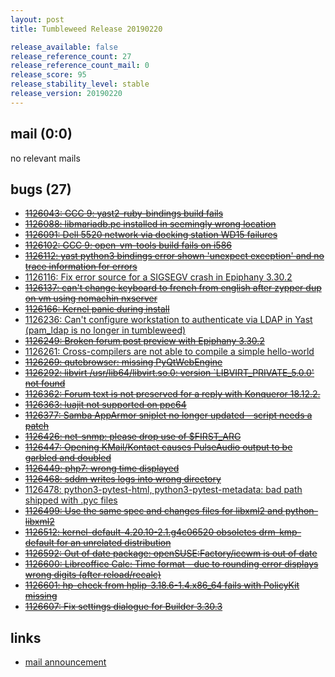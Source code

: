```yaml
---
layout: post
title: Tumbleweed Release 20190220

release_available: false
release_reference_count: 27
release_reference_count_mail: 0
release_score: 95
release_stability_level: stable
release_version: 20190220
---
```


## mail (0:0)

no relevant mails

## bugs (27)

<!--more-->

- ~~[1126043: GCC 9:  yast2-ruby-bindings build fails](https://bugzilla.opensuse.org/show_bug.cgi?id=1126043)~~
- ~~[1126088: libmariadb.pc installed in seemingly wrong location](https://bugzilla.opensuse.org/show_bug.cgi?id=1126088)~~
- ~~[1126091: Dell 5520 network via docking station WD15 failures](https://bugzilla.opensuse.org/show_bug.cgi?id=1126091)~~
- ~~[1126102: GCC 9: open-vm-tools build fails on i586](https://bugzilla.opensuse.org/show_bug.cgi?id=1126102)~~
- ~~[1126112: yast python3 bindings error shown 'unexpect exception' and no trace information for errors](https://bugzilla.opensuse.org/show_bug.cgi?id=1126112)~~
- [1126116: Fix error source for a SIGSEGV crash in Epiphany 3.30.2](https://bugzilla.opensuse.org/show_bug.cgi?id=1126116)
- ~~[1126137: can't change keyboard to french from english after zypper dup on vm using nomachin nxserver](https://bugzilla.opensuse.org/show_bug.cgi?id=1126137)~~
- ~~[1126166: Kernel panic during install](https://bugzilla.opensuse.org/show_bug.cgi?id=1126166)~~
- [1126236: Can't configure workstation to authenticate via LDAP in Yast (pam_ldap is no longer in tumbleweed)](https://bugzilla.opensuse.org/show_bug.cgi?id=1126236)
- ~~[1126249: Broken forum post preview with Epiphany 3.30.2](https://bugzilla.opensuse.org/show_bug.cgi?id=1126249)~~
- [1126261: Cross-compilers are not able to compile a simple hello-world](https://bugzilla.opensuse.org/show_bug.cgi?id=1126261)
- ~~[1126269: qutebrowser: missing PyQtWebEngine](https://bugzilla.opensuse.org/show_bug.cgi?id=1126269)~~
- ~~[1126292: libvirt  /usr/lib64/libvirt.so.0: version `LIBVIRT_PRIVATE_5.0.0' not found](https://bugzilla.opensuse.org/show_bug.cgi?id=1126292)~~
- ~~[1126362: Forum text is not preserved for a reply with Konqueror 18.12.2.](https://bugzilla.opensuse.org/show_bug.cgi?id=1126362)~~
- ~~[1126363: luajit not supported on ppc64](https://bugzilla.opensuse.org/show_bug.cgi?id=1126363)~~
- ~~[1126377: Samba AppArmor sniplet no longer updated - script needs a patch](https://bugzilla.opensuse.org/show_bug.cgi?id=1126377)~~
- ~~[1126426: net-snmp: please drop use of $FIRST_ARG](https://bugzilla.opensuse.org/show_bug.cgi?id=1126426)~~
- ~~[1126447: Opening KMail/Kontact causes PulseAudio output to be garbled and doubled](https://bugzilla.opensuse.org/show_bug.cgi?id=1126447)~~
- ~~[1126449: php7: wrong time displayed](https://bugzilla.opensuse.org/show_bug.cgi?id=1126449)~~
- ~~[1126468: sddm writes logs into wrong directory](https://bugzilla.opensuse.org/show_bug.cgi?id=1126468)~~
- [1126478: python3-pytest-html, python3-pytest-metadata: bad path shipped with .pyc files](https://bugzilla.opensuse.org/show_bug.cgi?id=1126478)
- ~~[1126499: Use the same spec and changes files for libxml2 and python-libxml2](https://bugzilla.opensuse.org/show_bug.cgi?id=1126499)~~
- ~~[1126512: kernel-default-4.20.10-2.1.g4c06520 obsoletes drm-kmp-default for an unrelated distribution](https://bugzilla.opensuse.org/show_bug.cgi?id=1126512)~~
- ~~[1126592: Out of date package: openSUSE:Factory/icewm is out of date](https://bugzilla.opensuse.org/show_bug.cgi?id=1126592)~~
- ~~[1126600: Libreoffice Calc: Time format - due to rounding error displays wrong digits (after reload/recalc)](https://bugzilla.opensuse.org/show_bug.cgi?id=1126600)~~
- ~~[1126601: hp-check from hplip-3.18.6-1.4.x86_64 fails with PolicyKit missing](https://bugzilla.opensuse.org/show_bug.cgi?id=1126601)~~
- ~~[1126607: Fix settings dialogue for Builder 3.30.3](https://bugzilla.opensuse.org/show_bug.cgi?id=1126607)~~



## links

- [mail announcement](https://lists.opensuse.org/opensuse-factory/2019-02/msg00556.html)
